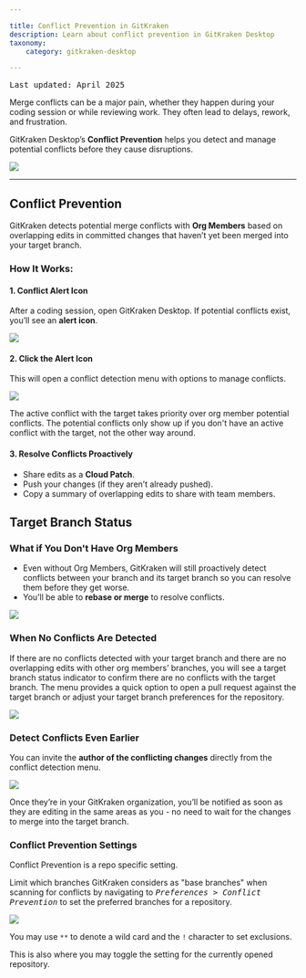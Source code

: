 ```yaml
---

title: Conflict Prevention in GitKraken
description: Learn about conflict prevention in GitKraken Desktop
taxonomy:
    category: gitkraken-desktop

---
```


<kbd>Last updated: April 2025</kbd>

Merge conflicts can be a major pain, whether they happen during your coding session or while reviewing work. They often lead to delays, rework, and frustration.  

GitKraken Desktop’s **Conflict Prevention** helps you detect and manage potential conflicts before they cause disruptions.  

<img src="/wp-content/uploads/GKD-conflict-prevention.png" class="help-center-img img-bordered">

---

## Conflict Prevention

GitKraken detects potential merge conflicts with **Org Members** based on overlapping edits in committed changes that haven’t yet been merged into your target branch.  

### How It Works:

#### 1. Conflict Alert Icon
After a coding session, open GitKraken Desktop. If potential conflicts exist, you’ll see an **alert icon**.

<img src="/wp-content/uploads/GKD-org-member-conflict.png" class="help-center-img img-bordered">

#### 2. Click the Alert Icon

This will open a conflict detection menu with options to manage conflicts.  

<img src="/wp-content/uploads/GKD-unfurl-org-member-conflict.png" class="help-center-img img-bordered">

<div class='callout callout--success'>
    <p>The active conflict with the target takes priority over org member potential conflicts. The potential conflicts only show up if you don't have an active conflict with the target, not the other way around.</p>
</div>

#### 3. Resolve Conflicts Proactively  
- Share edits as a **Cloud Patch**.  
- Push your changes (if they aren’t already pushed).  
- Copy a summary of overlapping edits to share with team members.  

## Target Branch Status
### What if You Don't Have Org Members
- Even without Org Members, GitKraken will still proactively detect conflicts between your branch and its target branch so you can resolve them before they get worse.  
- You’ll be able to **rebase or merge** to resolve conflicts. 

<img src="/wp-content/uploads/GKD-non-org-conflict-menu.png" class="help-center-img img-bordered">

### When No Conflicts Are Detected
If there are no conflicts detected with your target branch and there are no overlapping edits with other org members’ branches, you will see a target branch status indicator to confirm there are no conflicts with the target branch. The menu provides a quick option to open a pull request against the target branch or adjust your target branch preferences for the repository.

<img src="/wp-content/uploads/GKD-no-conflict-detected-with-PR.png" class="help-center-img img-bordered">

### Detect Conflicts Even Earlier

You can invite the **author of the conflicting changes** directly from the conflict detection menu. 

<img src="/wp-content/uploads/GKD-invite-org-member-conflict.png" class="help-center-img img-bordered">

Once they’re in your GitKraken organization, you’ll be notified as soon as they are editing in the same areas as you - no need to wait for the changes to merge into the target branch.

### Conflict Prevention Settings

Conflict Prevention is a repo specific setting.

Limit which branches GitKraken considers as "base branches" when scanning for conflicts by navigating to <kbd>_Preferences > Conflict Prevention_</kbd> to set the preferred branches for a repository.

<img src='/wp-content/uploads/conflict-prevention-settings.png' srcset='/wp-content/uploads/conflict-prevention-settings@2x.png 2x' class="help-center-img img-bordered"/>

You may use `**` to denote a wild card and the `!` character to set exclusions.

This is also where you may toggle the setting for the currently opened repository. 